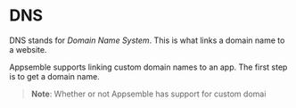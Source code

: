 # DNS

DNS stands for _Domain Name System_. This is what links a domain name to a website.

Appsemble supports linking custom domain names to an app. The first step is to get a domain name.

> **Note**: Whether or not Appsemble has support for custom domai